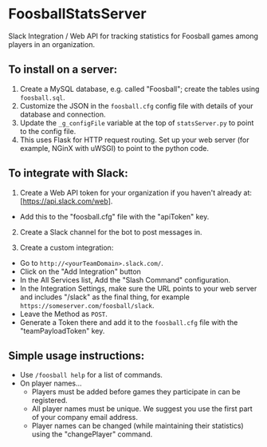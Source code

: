 # FoosballStatsServer
Slack Integration / Web API for tracking statistics for Foosball games among players in an organization.


## To install on a server: 
1.  Create a MySQL database, e.g. called "Foosball"; create the tables using `foosball.sql`.
2.  Customize the JSON in the `foosball.cfg` config file with details of your database and connection.
3.  Update the `_g_configFile` variable at the top of `statsServer.py` to point to the config file.
4.  This uses Flask for HTTP request routing.  Set up your web server (for example, NGinX with uWSGI) to point to the python code.


## To integrate with Slack:

1.  Create a Web API token for your organization if you haven't already at:  [https://api.slack.com/web].
  - Add this to the "foosball.cfg" file with the "apiToken" key.

2. Create a Slack channel for the bot to post messages in.

3.  Create a custom integration:
  - Go to `http://<yourTeamDomain>.slack.com/`.
  - Click on the "Add Integration" button 
  - In the All Services list, Add the "Slash Command" configuration.
  - In the Integration Settings, make sure the URL points to your web server and includes "/slack" as the final thing, for example `https://someserver.com/foosball/slack`.
  - Leave the Method as `POST`.
  - Generate a Token there and add it to the `foosball.cfg` file with the "teamPayloadToken" key.


## Simple usage instructions:

* Use `/foosball help` for a list of commands.
* On player names...
   - Players must be added before games they participate in can be registered.
   - All player names must be unique.  We suggest you use the first part of your company email address.
   - Player names can be changed (while maintaining their statistics) using the "changePlayer" command.
